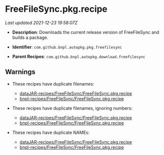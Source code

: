 # FreeFileSync.pkg.recipe

_Last updated 2021-12-23 19:58:07Z_

- **Description**: Downloads the current release version of FreeFileSync and builds a package.

- **Identifier**: `com.github.bnpl.autopkg.pkg.freefilesync`

- **Parent Recipes**: `com.github.bnpl.autopkg.download.freefilesync`

## Warnings

- These recipes have duplicate filenames:
    - [dataJAR-recipes/FreeFileSync/FreeFileSync.pkg.recipe](/autopkg-dupe-tracker/dataJAR-recipes/FreeFileSync/FreeFileSync.pkg.recipe)
    - [bnpl-recipes/FreeFileSync/FreeFileSync.pkg.recipe](/autopkg-dupe-tracker/bnpl-recipes/FreeFileSync/FreeFileSync.pkg.recipe)

- These recipes have duplicate filenames, ignoring numbers:
    - [dataJAR-recipes/FreeFileSync/FreeFileSync.pkg.recipe](/autopkg-dupe-tracker/dataJAR-recipes/FreeFileSync/FreeFileSync.pkg.recipe)
    - [bnpl-recipes/FreeFileSync/FreeFileSync.pkg.recipe](/autopkg-dupe-tracker/bnpl-recipes/FreeFileSync/FreeFileSync.pkg.recipe)

- These recipes have duplicate NAMEs:
    - [dataJAR-recipes/FreeFileSync/FreeFileSync.pkg.recipe](/autopkg-dupe-tracker/dataJAR-recipes/FreeFileSync/FreeFileSync.pkg.recipe)
    - [bnpl-recipes/FreeFileSync/FreeFileSync.pkg.recipe](/autopkg-dupe-tracker/bnpl-recipes/FreeFileSync/FreeFileSync.pkg.recipe)